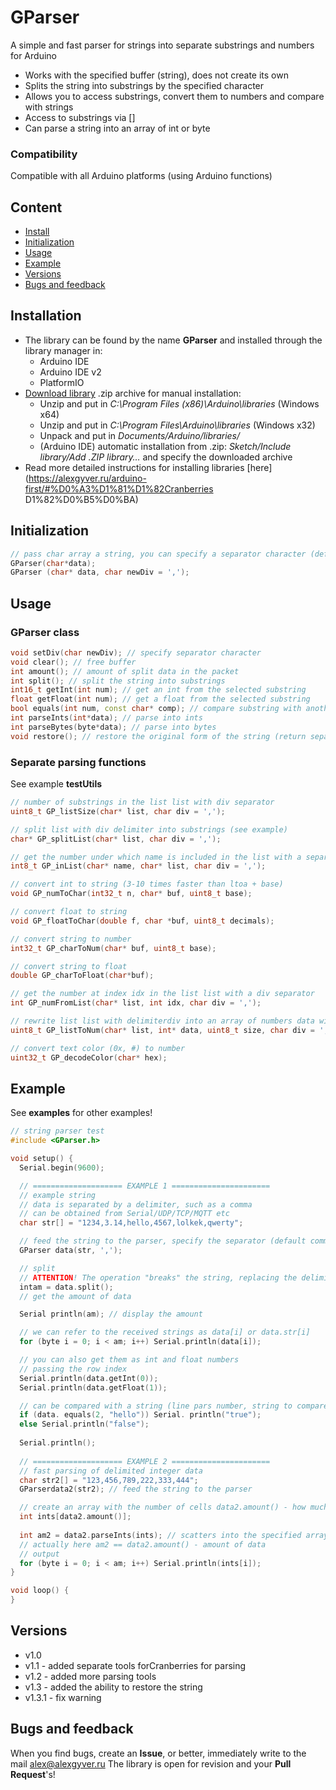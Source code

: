 # GParser
A simple and fast parser for strings into separate substrings and numbers for Arduino
- Works with the specified buffer (string), does not create its own
- Splits the string into substrings by the specified character
- Allows you to access substrings, convert them to numbers and compare with strings
- Access to substrings via []
- Can parse a string into an array of int or byte

### Compatibility
Compatible with all Arduino platforms (using Arduino functions)

## Content
- [Install](#install)
- [Initialization](#init)
- [Usage](#usage)
- [Example](#example)
- [Versions](#versions)
- [Bugs and feedback](#feedback)

<a id="install"></a>
## Installation
- The library can be found by the name **GParser** and installed through the library manager in:
    - Arduino IDE
    - Arduino IDE v2
    - PlatformIO
- [Download library](https://github.com/GyverLibs/GParser/archive/refs/heads/main.zip) .zip archive for manual installation:
    - Unzip and put in *C:\Program Files (x86)\Arduino\libraries* (Windows x64)
    - Unzip and put in *C:\Program Files\Arduino\libraries* (Windows x32)
    - Unpack and put in *Documents/Arduino/libraries/*
    - (Arduino IDE) automatic installation from .zip: *Sketch/Include library/Add .ZIP library…* and specify the downloaded archive
- Read more detailed instructions for installing libraries [here] (https://alexgyver.ru/arduino-first/#%D0%A3%D1%81%D1%82Cranberries D1%82%D0%B5%D0%BA)

<a id="init"></a>
## Initialization
```cpp
// pass char array a string, you can specify a separator character (default ',')
GParser(char*data);
GParser (char* data, char newDiv = ',');
```

<a id="usage"></a>
## Usage
### GParser class
```cpp
void setDiv(char newDiv); // specify separator character
void clear(); // free buffer
int amount(); // amount of split data in the packet
int split(); // split the string into substrings
int16_t getInt(int num); // get an int from the selected substring
float getFloat(int num); // get a float from the selected substring
bool equals(int num, const char* comp); // compare substring with another string
int parseInts(int*data); // parse into ints
int parseBytes(byte*data); // parse into bytes
void restore(); // restore the original form of the string (return separators)
```

### Separate parsing functions
See example **testUtils**

```cpp
// number of substrings in the list list with div separator
uint8_t GP_listSize(char* list, char div = ',');

// split list with div delimiter into substrings (see example)
char* GP_splitList(char* list, char div = ',');

// get the number under which name is included in the list with a separator div. -1 if not included
int8_t GP_inList(char* name, char* list, char div = ',');

// convert int to string (3-10 times faster than ltoa + base)
void GP_numToChar(int32_t n, char* buf, uint8_t base);

// convert float to string
void GP_floatToChar(double f, char *buf, uint8_t decimals);

// convert string to number
int32_t GP_charToNum(char* buf, uint8_t base);

// convert string to float
double GP_charToFloat(char*buf);

// get the number at index idx in the list list with a div separator
int GP_numFromList(char* list, int idx, char div = ',');

// rewrite list list with delimiterdiv into an array of numbers data with size size
uint8_t GP_listToNum(char* list, int* data, uint8_t size, char div = ',');

// convert text color (0x, #) to number
uint32_t GP_decodeColor(char* hex);
```

<a id="example"></a>
## Example
See **examples** for other examples!
```cpp
// string parser test
#include <GParser.h>

void setup() {
  Serial.begin(9600);

  // ==================== EXAMPLE 1 ======================
  // example string
  // data is separated by a delimiter, such as a comma
  // can be obtained from Serial/UDP/TCP/MQTT etc
  char str[] = "1234,3.14,hello,4567,lolkek,qwerty";

  // feed the string to the parser, specify the separator (default comma)
  GParser data(str, ',');

  // split
  // ATTENTION! The operation "breaks" the string, replacing the delimiters with NULL
  intam = data.split();
  // get the amount of data

  Serial println(am); // display the amount

  // we can refer to the received strings as data[i] or data.str[i]
  for (byte i = 0; i < am; i++) Serial.println(data[i]);

  // you can also get them as int and float numbers
  // passing the row index
  Serial.println(data.getInt(0));
  Serial.println(data.getFloat(1));

  // can be compared with a string (line pars number, string to compare)
  if (data. equals(2, "hello")) Serial. println("true");
  else Serial.println("false");
  
  Serial.println();
  
  // ==================== EXAMPLE 2 ======================
  // fast parsing of delimited integer data
  char str2[] ​​= "123,456,789,222,333,444";
  GParserdata2(str2); // feed the string to the parser

  // create an array with the number of cells data2.amount() - how much data is in the package
  int ints[data2.amount()];
  
  int am2 = data2.parseInts(ints); // scatters into the specified array and returns the amount
  // actually here am2 == data2.amount() - amount of data
  // output
  for (byte i = 0; i < am; i++) Serial.println(ints[i]);
}

void loop() {
}

```

<a id="versions"></a>
## Versions
- v1.0
- v1.1 - added separate tools forCranberries for parsing
- v1.2 - added more parsing tools
- v1.3 - added the ability to restore the string
- v1.3.1 - fix warning

<a id="feedback"></a>
## Bugs and feedback
When you find bugs, create an **Issue**, or better, immediately write to the mail [alex@alexgyver.ru](mailto:alex@alexgyver.ru)
The library is open for revision and your **Pull Request**'s!
